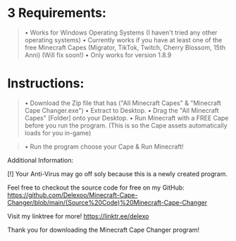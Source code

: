 # 3 Requirements:

> • Works for Windows Operating Systems (I haven't tried any other operating systems)
> • Currently works if you have at least one of the free Minecraft Capes (Migrator, TikTok, Twitch, Cherry Blossom, 15th Anni) (Will fix soon!)
> • Only works for version 1.8.9

# Instructions:

> • Download the Zip file that has ("All Minecraft Capes" & "Minecraft Cape Changer.exe")
> • Extract to Desktop.
> • Drag the "All Minecraft Capes" [Folder] onto your Desktop.
> • Run Minecraft with a FREE Cape before you run the program.
(This is so the Cape assets automatically loads for you in-game)

> • Run the program choose your Cape & Run Minecraft!


Additional Information:

[!] Your Anti-Virus may go off soly because this is a newly created program.

Feel free to checkout the source code for free on my GitHub: https://github.com/Delexoo/Minecraft-Cape-Changer/blob/main/(Source%20Code)%20Minecraft-Cape-Changer

Visit my linktree for more! https://linktr.ee/delexo

Thank you for downloading the Minecraft Cape Changer program!
